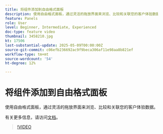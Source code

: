 ```yaml
---
title: 将组件添加到自由格式面板
description: 使用自由格式面板，通过灵活的拖放界面来浏览、比较和关联您的客户体验数据。
feature: Panels
role: User
level: Beginner, Intermediate, Experienced
doc-type: feature video
thumbnail: 3458210.jpg
kt: 17506
last-substantial-update: 2025-05-09T00:00:00Z
source-git-commit: c06efb236692ac9f9beca306af11e98aa8b821ef
workflow-type: tm+mt
source-wordcount: '54'
ht-degree: 12%

---
```


# 将组件添加到自由格式面板

使用自由格式面板，通过灵活的拖放界面来浏览、比较和关联您的客户体验数据。

有关更多信息，请访问[文档](https://experienceleague.adobe.com/en/docs/analytics-platform/using/cja-workspace/panels/freeform-panel)。

>[!VIDEO](https://video.tv.adobe.com/v/3458210/?learn=on)
